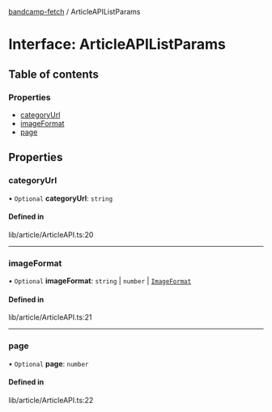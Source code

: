 [bandcamp-fetch](../README.md) / ArticleAPIListParams

# Interface: ArticleAPIListParams

## Table of contents

### Properties

- [categoryUrl](ArticleAPIListParams.md#categoryurl)
- [imageFormat](ArticleAPIListParams.md#imageformat)
- [page](ArticleAPIListParams.md#page)

## Properties

### categoryUrl

• `Optional` **categoryUrl**: `string`

#### Defined in

lib/article/ArticleAPI.ts:20

___

### imageFormat

• `Optional` **imageFormat**: `string` \| `number` \| [`ImageFormat`](ImageFormat.md)

#### Defined in

lib/article/ArticleAPI.ts:21

___

### page

• `Optional` **page**: `number`

#### Defined in

lib/article/ArticleAPI.ts:22

